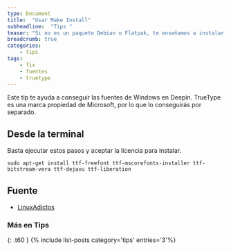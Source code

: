 ```yaml
---
type: Document
title:  "Usar Make Install"
subheadline:  "Tips "
teaser: "Si no es un paquete Debian o Flatpak, te enseñamos a instalar de otra forma"
breadcrumb: true
categories:
    - tips
tags:
    - fix
    - fuentes
    - truetype
---
```

Este tip te ayuda a conseguir las fuentes de Windows en Deepin. TrueType es una marca propiedad de Microsoft, por lo que lo conseguirás por separado.

## Desde la terminal
Basta ejecutar estos pasos y aceptar la licencia para instalar.

~~~
sudo apt-get install ttf-freefont ttf-mscorefonts-installer ttf-bitstream-vera ttf-dejavu ttf-liberation
~~~

## Fuente
* [LinuxAdictos](https://www.linuxadictos.com/4-cosas-despues-instalar-debian.html)

### Más en Tips
{: .t60 }
{% include list-posts category='tips' entries='3'%}
